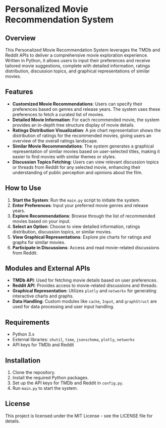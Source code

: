 # Personalized Movie Recommendation System

## Overview
This Personalized Movie Recommendation System leverages the TMDb and Reddit APIs to deliver a comprehensive movie exploration experience. Written in Python, it allows users to input their preferences and receive tailored movie suggestions, complete with detailed information, ratings distribution, discussion topics, and graphical representations of similar movies.

## Features
- **Customized Movie Recommendations**: Users can specify their preferences based on genres and release years. The system uses these preferences to fetch a curated list of movies.
- **Detailed Movie Information**: For each recommended movie, the system provides an in-depth tree structure display of movie details.
- **Ratings Distribution Visualization**: A pie chart representation shows the distribution of ratings for the recommended movies, giving users an overview of the overall ratings landscape.
- **Similar Movie Recommendations**: The system generates a graphical representation of similar movies based on user-selected titles, making it easier to find movies with similar themes or styles.
- **Discussion Topics Fetching**: Users can view relevant discussion topics or threads from Reddit for any selected movie, enhancing their understanding of public perception and opinions about the film.

## How to Use
1. **Start the System**: Run the `main.py` script to initiate the system.
2. **Enter Preferences**: Input your preferred movie genres and release years.
3. **Explore Recommendations**: Browse through the list of recommended movies based on your input.
4. **Select an Option**: Choose to view detailed information, ratings distribution, discussion topics, or similar movies.
5. **View Graphical Representations**: Explore pie charts for ratings and graphs for similar movies.
6. **Participate in Discussions**: Access and read movie-related discussions from Reddit.

## Modules and External APIs
- **TMDb API**: Used for fetching movie details based on user preferences.
- **Reddit API**: Provides access to movie-related discussions and threads.
- **Graphical Representation**: Utilizes `plotly` and `networkx` for generating interactive charts and graphs.
- **Data Handling**: Custom modules like `cache`, `Input`, and `graphStruct` are used for data processing and user input handling.

## Requirements
- Python 3.x
- External libraries: `shutil`, `time`, `jsonschema`, `plotly`, `networkx`
- API keys for TMDb and Reddit

## Installation
1. Clone the repository.
2. Install the required Python packages.
3. Set up the API keys for TMDb and Reddit in `config.py`.
4. Run `main.py` to start the system.

## License
This project is licensed under the MIT License - see the LICENSE file for details.
